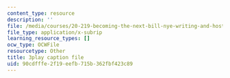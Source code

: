 ```yaml
---
content_type: resource
description: ''
file: /media/courses/20-219-becoming-the-next-bill-nye-writing-and-hosting-the-educational-show-january-iap-2015/90cdfffe2f19eefb715b362fbf423c89_rCG6r6gotZQ.srt
file_type: application/x-subrip
learning_resource_types: []
ocw_type: OCWFile
resourcetype: Other
title: 3play caption file
uid: 90cdfffe-2f19-eefb-715b-362fbf423c89
---
```

